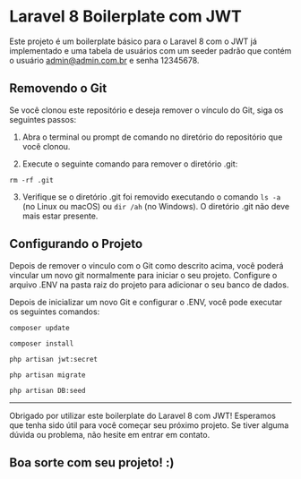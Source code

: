 # Laravel 8 Boilerplate com JWT

Este projeto é um boilerplate básico para o Laravel 8 com o JWT já implementado e uma tabela de usuários com um seeder padrão que contém o usuário admin@admin.com.br e senha 12345678.

## Removendo o Git

Se você clonou este repositório e deseja remover o vínculo do Git, siga os seguintes passos:

1. Abra o terminal ou prompt de comando no diretório do repositório que você clonou.

2. Execute o seguinte comando para remover o diretório .git:

`rm -rf .git`

3. Verifique se o diretório .git foi removido executando o comando `ls -a` (no Linux ou macOS) ou `dir /ah` (no Windows). O diretório .git não deve mais estar presente.

## Configurando o Projeto

Depois de remover o vinculo com o Git como descrito acima, você poderá vincular um novo git normalmente para iniciar o seu projeto.
Configure o arquivo .ENV na pasta raiz do projeto para adicionar o seu banco de dados.

Depois de inicializar um novo Git e configurar o .ENV, você pode executar os seguintes comandos:

`composer update`

`composer install`

`php artisan jwt:secret`

`php artisan migrate`

`php artisan DB:seed`

-----------------------------
Obrigado por utilizar este boilerplate do Laravel 8 com JWT! Esperamos que tenha sido útil para você começar seu próximo projeto. Se tiver alguma dúvida ou problema, não hesite em entrar em contato.

Boa sorte com seu projeto! :)
-----------------------------

